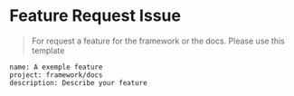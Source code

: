 # Feature Request Issue

> For request a feature for the framework or the docs. Please use this template
```
name: A exemple feature
project: framework/docs
description: Describe your feature
```